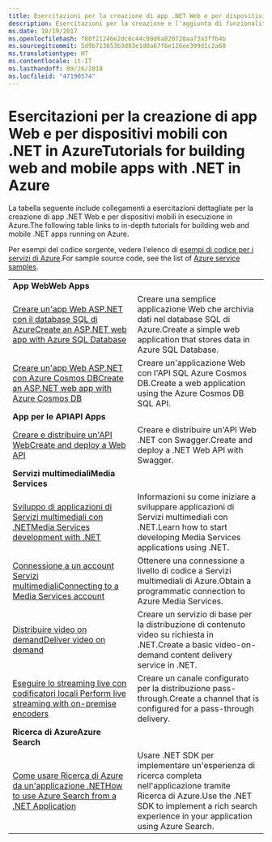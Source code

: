```yaml
---
title: Esercitazioni per la creazione di app .NET Web e per dispositivi mobili in Azure
description: Esercitazioni per la creazione e l'aggiunta di funzionalità alle app .NET Web e per dispositivi mobili tramite i servizi di Azure.
ms.date: 10/19/2017
ms.openlocfilehash: f80f21246e2dc6c44c80d6a820720aa73a3ffb4b
ms.sourcegitcommit: 5d9b713653b3d03e1d0a67f6e126ee399d1c2a60
ms.translationtype: HT
ms.contentlocale: it-IT
ms.lasthandoff: 09/26/2018
ms.locfileid: "47190574"
---
```

# <a name="tutorials-for-building-web-and-mobile-apps-with-net-in-azure"></a><span data-ttu-id="0393e-103">Esercitazioni per la creazione di app Web e per dispositivi mobili con .NET in Azure</span><span class="sxs-lookup"><span data-stu-id="0393e-103">Tutorials for building web and mobile apps with .NET in Azure</span></span>

<span data-ttu-id="0393e-104">La tabella seguente include collegamenti a esercitazioni dettagliate per la creazione di app .NET Web e per dispositivi mobili in esecuzione in Azure.</span><span class="sxs-lookup"><span data-stu-id="0393e-104">The following table links to in-depth tutorials for building web and mobile .NET apps running on Azure.</span></span>

<span data-ttu-id="0393e-105">Per esempi del codice sorgente, vedere l'elenco di [esempi di codice per i servizi di Azure](https://azure.microsoft.com/resources/samples/?platform=dotnet).</span><span class="sxs-lookup"><span data-stu-id="0393e-105">For sample source code, see the list of [Azure service samples](https://azure.microsoft.com/resources/samples/?platform=dotnet).</span></span>

| | |
|---|---|
| <span data-ttu-id="0393e-106">**App Web**</span><span class="sxs-lookup"><span data-stu-id="0393e-106">**Web Apps**</span></span>||
| <span data-ttu-id="0393e-107">[Creare un'app Web ASP.NET con il database SQL di Azure][1]</span><span class="sxs-lookup"><span data-stu-id="0393e-107">[Create an ASP.NET web app with Azure SQL Database][1]</span></span> | <span data-ttu-id="0393e-108">Creare una semplice applicazione Web che archivia dati nel database SQL di Azure.</span><span class="sxs-lookup"><span data-stu-id="0393e-108">Create a simple web application that stores data in Azure SQL Database.</span></span> | 
| <span data-ttu-id="0393e-109">[Creare un'app Web ASP.NET con Azure Cosmos DB][2]</span><span class="sxs-lookup"><span data-stu-id="0393e-109">[Create an ASP.NET web app with Azure Cosmos DB][2]</span></span> | <span data-ttu-id="0393e-110">Creare un'applicazione Web con l'API SQL Azure Cosmos DB.</span><span class="sxs-lookup"><span data-stu-id="0393e-110">Create a web application using the Azure Cosmos DB SQL API.</span></span> | 
| <span data-ttu-id="0393e-111">**App per le API**</span><span class="sxs-lookup"><span data-stu-id="0393e-111">**API Apps**</span></span>||
| <span data-ttu-id="0393e-112">[Creare e distribuire un'API Web][3]</span><span class="sxs-lookup"><span data-stu-id="0393e-112">[Create and deploy a Web API][3]</span></span> | <span data-ttu-id="0393e-113">Creare e distribuire un'API Web .NET con Swagger.</span><span class="sxs-lookup"><span data-stu-id="0393e-113">Create and deploy a .NET Web API with Swagger.</span></span> | 
| <span data-ttu-id="0393e-114">**Servizi multimediali**</span><span class="sxs-lookup"><span data-stu-id="0393e-114">**Media Services**</span></span> | |
| <span data-ttu-id="0393e-115">[Sviluppo di applicazioni di Servizi multimediali con .NET][6]</span><span class="sxs-lookup"><span data-stu-id="0393e-115">[Media Services development with .NET][6]</span></span> | <span data-ttu-id="0393e-116">Informazioni su come iniziare a sviluppare applicazioni di Servizi multimediali con .NET.</span><span class="sxs-lookup"><span data-stu-id="0393e-116">Learn how to start developing Media Services applications using .NET.</span></span> |
| <span data-ttu-id="0393e-117">[Connessione a un account Servizi multimediali][7]</span><span class="sxs-lookup"><span data-stu-id="0393e-117">[Connecting to a Media Services account][7]</span></span> | <span data-ttu-id="0393e-118">Ottenere una connessione a livello di codice a Servizi multimediali di Azure.</span><span class="sxs-lookup"><span data-stu-id="0393e-118">Obtain a programmatic connection to  Azure Media Services.</span></span> |
| <span data-ttu-id="0393e-119">[Distribuire video on demand][4]</span><span class="sxs-lookup"><span data-stu-id="0393e-119">[Deliver video on demand][4]</span></span> | <span data-ttu-id="0393e-120">Creare un servizio di base per la distribuzione di contenuto video su richiesta in .NET.</span><span class="sxs-lookup"><span data-stu-id="0393e-120">Create a basic video-on-demand content delivery service in .NET.</span></span> | 
| <span data-ttu-id="0393e-121">[Eseguire lo streaming live con codificatori locali ][8]</span><span class="sxs-lookup"><span data-stu-id="0393e-121">[Perform live streaming with on-premise encoders ][8]</span></span> | <span data-ttu-id="0393e-122">Creare un canale configurato per la distribuzione pass-through.</span><span class="sxs-lookup"><span data-stu-id="0393e-122">Create a channel that is configured for a pass-through delivery.</span></span> |
| <span data-ttu-id="0393e-123">**Ricerca di Azure**</span><span class="sxs-lookup"><span data-stu-id="0393e-123">**Azure Search**</span></span>||
| <span data-ttu-id="0393e-124">[Come usare Ricerca di Azure da un'applicazione .NET][5]</span><span class="sxs-lookup"><span data-stu-id="0393e-124">[How to use Azure Search from a .NET Application][5]</span></span> | <span data-ttu-id="0393e-125">Usare .NET SDK per implementare un'esperienza di ricerca completa nell'applicazione tramite Ricerca di Azure.</span><span class="sxs-lookup"><span data-stu-id="0393e-125">Use the .NET SDK to implement a rich search experience in your application using Azure Search.</span></span> | 



[1]: /azure/app-service-web/app-service-web-tutorial-dotnet-sqldatabase
[2]: /azure/cosmos-db/sql-api-dotnet-application
[3]: /azure/app-service-api/app-service-api-dotnet-get-started
[4]: /azure/media-services/media-services-dotnet-get-started
[5]: /azure/search/search-howto-dotnet-sdk
[6]: /azure/media-services/media-services-dotnet-how-to-use
[7]: /azure/media-services/media-services-dotnet-connect-programmatically
[8]: /azure/media-services/media-services-dotnet-live-encode-with-onpremises-encoders
